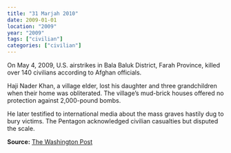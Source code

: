 ```yaml
---
title: "31 Marjah 2010"
date: 2009-01-01
location: "2009"
year: "2009"
tags: ["civilian"]
categories: ["civilian"]
---
```



On May 4, 2009, U.S. airstrikes in Bala Baluk District, Farah Province, killed over 140 civilians according to Afghan officials.

Haji Nader Khan, a village elder, lost his daughter and three grandchildren when their home was obliterated. The village’s mud-brick houses offered no protection against 2,000-pound bombs.

He later testified to international media about the mass graves hastily dug to bury victims. The Pentagon acknowledged civilian casualties but disputed the scale.

**Source:** [The Washington Post](https://www.washingtonpost.com/wp-dyn/content/article/2009/05/08/AR2009050803969.html)
